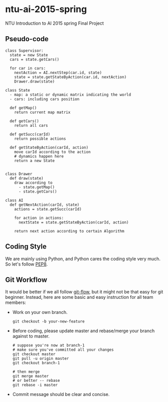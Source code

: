 # ntu-ai-2015-spring
NTU Introduction to AI 2015 spring Final Project


## Pseudo-code

```
class Supervisor:
  state = new State
  cars = state.getCars()

  for car in cars:
    nextAction = AI.nextStep(car.id, state)
    state = state.getStateByAction(car.id, nextAction)
    Drawer.draw(state)

class State
  - map: a static or dynamic matrix indicating the world
  - cars: including cars position

  def getMap()
    return current map matrix

  def getCars()
    return all cars

  def getSucc(carId)
    return possible actions

  def getStateByAction(carId, action)
    move carId according to the action
    # dynamics happen here
    return a new State


class Drawer
  def draw(state)
    draw according to
      - state.getMap()
      - state.getCars()

class AI
  def getNextAction(carId, state)
    actions = state.getSucc(carId)

    for action in actions:
      nextState = state.getStateByAction(carId, action)

    return next action according to certain Algorithm

```

## Coding Style

We are mainly using Python, and Python cares the coding style very much. So
let's follow [PEP8](https://www.python.org/dev/peps/pep-0008/).

## Git Workflow

It would be better if we all follow [git-flow](http://nvie.com/posts/a-successful-git-branching-model/), but it might not be that easy for git beginner.
Instead, here are some basic and easy instruction for all team members:

- Work on your own branch.
  ```
  git checkout -b your-new-feature
  ```
- Before coding, please update master and rebase/merge your branch against to
  master.
  ```
  # suppose you're now at branch-1
  # make sure you've committed all your changes
  git checkout master
  git pull -u origin master
  git checkout branch-1

  # then merge
  git merge master
  # or better -- rebase
  git rebase -i master
  ```
- Commit message should be clear and concise.
